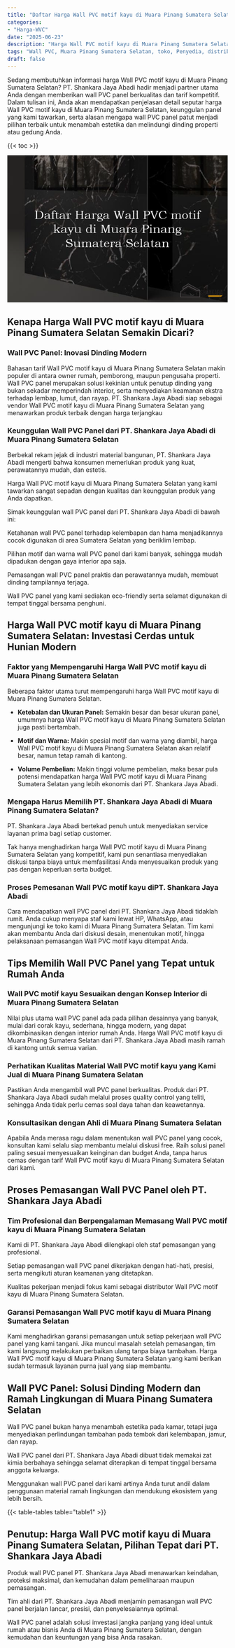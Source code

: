 ```yaml
---
title: "Daftar Harga Wall PVC motif kayu di Muara Pinang Sumatera Selatan"
categories: 
- "Harga-WVC"
date: "2025-06-23"
description: "Harga Wall PVC motif kayu di Muara Pinang Sumatera Selatan bagi tempat tinggal, kantor, dan toko. Material unggulan, variasi motif, pilihan warna elegan, beserta jasa penempatan oleh teknisi berpengalaman serta garansi resmi!|Layanan distribusi Wall PVC motif kayu di Muara Pinang Sumatera Selatan untuk keperluan rumah, kantor, atau toko, beserta produk berkualitas dan instalasi oleh teknisi ahli dan garansi resmi.|Solusi Wall PVC motif kayu di Muara Pinang Sumatera Selatan yang terbukti bagi tempat tinggal, perkantoran, dan ritel, dengan material terbaik dan pemasangan oleh tim ahli dan garansi resmi.|Distribusi Wall PVC motif kayu di Muara Pinang Sumatera Selatan untuk tempat tinggal, office, serta ritel, beserta produk terbaik dan penempatan ditangani oleh tim ahli, dilengkapi beserta jaminan resmi.}"
tags: "Wall PVC, Muara Pinang Sumatera Selatan, toko, Penyedia, distributor"
draft: false
---
```


Sedang membutuhkan informasi harga Wall PVC motif kayu di Muara Pinang Sumatera Selatan? PT. Shankara Jaya Abadi hadir menjadi partner utama Anda dengan memberikan wall PVC panel berkualitas dan tarif kompetitif. Dalam tulisan ini, Anda akan mendapatkan penjelasan detail seputar harga Wall PVC motif kayu di Muara Pinang Sumatera Selatan, keunggulan panel yang kami tawarkan, serta alasan mengapa wall PVC panel patut menjadi pilihan terbaik untuk menambah estetika dan melindungi dinding properti atau gedung Anda.

{{< toc >}}

![Daftar Harga Wall PVC motif kayu di Muara Pinang Sumatera Selatan](/images/Harga-WVC/Daftar-Harga-Wall-PVC-motif-kayu-di-Muara-Pinang-Sumatera-Selatan.png)


## Kenapa Harga Wall PVC motif kayu di Muara Pinang Sumatera Selatan Semakin Dicari?

### Wall PVC Panel: Inovasi Dinding Modern

Bahasan tarif Wall PVC motif kayu di Muara Pinang Sumatera Selatan makin populer di antara owner rumah, pemborong, maupun pengusaha properti. Wall PVC panel merupakan solusi kekinian untuk penutup dinding yang bukan sekadar memperindah interior, serta menyediakan keamanan ekstra terhadap lembap, lumut, dan rayap. PT. Shankara Jaya Abadi siap sebagai vendor Wall PVC motif kayu di Muara Pinang Sumatera Selatan yang menawarkan produk terbaik dengan harga terjangkau

### Keunggulan Wall PVC Panel dari PT. Shankara Jaya Abadi di Muara Pinang Sumatera Selatan

Berbekal rekam jejak di industri material bangunan, PT. Shankara Jaya Abadi mengerti bahwa konsumen memerlukan produk yang kuat, perawatannya mudah, dan estetis.

Harga Wall PVC motif kayu di Muara Pinang Sumatera Selatan yang kami tawarkan sangat sepadan dengan kualitas dan keunggulan produk yang Anda dapatkan.

Simak keunggulan wall PVC panel dari PT. Shankara Jaya Abadi di bawah ini:

Ketahanan wall PVC panel terhadap kelembapan dan hama menjadikannya cocok digunakan di area Sumatera Selatan yang beriklim lembap.

Pilihan motif dan warna wall PVC panel dari kami banyak, sehingga mudah dipadukan dengan gaya interior apa saja.

Pemasangan wall PVC panel praktis dan perawatannya mudah, membuat dinding tampilannya terjaga.

Wall PVC panel yang kami sediakan eco-friendly serta selamat digunakan di tempat tinggal bersama penghuni.

## Harga Wall PVC motif kayu di Muara Pinang Sumatera Selatan: Investasi Cerdas untuk Hunian Modern

### Faktor yang Mempengaruhi Harga Wall PVC motif kayu di Muara Pinang Sumatera Selatan

Beberapa faktor utama turut mempengaruhi harga Wall PVC motif kayu di Muara Pinang Sumatera Selatan.

- **Ketebalan dan Ukuran Panel:** Semakin besar dan besar ukuran panel, umumnya harga Wall PVC motif kayu di Muara Pinang Sumatera Selatan juga pasti bertambah.

- **Motif dan Warna:** Makin spesial motif dan warna yang diambil, harga Wall PVC motif kayu di Muara Pinang Sumatera Selatan akan relatif besar, namun tetap ramah di kantong.

- **Volume Pembelian:** Makin tinggi volume pembelian, maka besar pula potensi mendapatkan harga Wall PVC motif kayu di Muara Pinang Sumatera Selatan yang lebih ekonomis dari PT. Shankara Jaya Abadi.

### Mengapa Harus Memilih PT. Shankara Jaya Abadi di Muara Pinang Sumatera Selatan?

PT. Shankara Jaya Abadi bertekad penuh untuk menyediakan service layanan prima bagi setiap customer.

Tak hanya menghadirkan harga Wall PVC motif kayu di Muara Pinang Sumatera Selatan yang kompetitif, kami pun senantiasa menyediakan diskusi tanpa biaya untuk memfasilitasi Anda menyesuaikan produk yang pas dengan keperluan serta budget.

### Proses Pemesanan Wall PVC motif kayu diPT. Shankara Jaya Abadi

Cara mendapatkan wall PVC panel dari PT. Shankara Jaya Abadi tidaklah rumit. Anda cukup menyapa staf kami lewat HP, WhatsApp, atau mengunjungi ke toko kami di Muara Pinang Sumatera Selatan. Tim kami akan membantu Anda dari diskusi desain, menentukan motif, hingga pelaksanaan pemasangan Wall PVC motif kayu ditempat Anda.

## Tips Memilih Wall PVC Panel yang Tepat untuk Rumah Anda

### Wall PVC motif kayu Sesuaikan dengan Konsep Interior di Muara Pinang Sumatera Selatan

Nilai plus utama wall PVC panel ada pada pilihan desainnya yang banyak, mulai dari corak kayu, sederhana, hingga modern, yang dapat dikombinasikan dengan interior rumah Anda. Harga Wall PVC motif kayu di Muara Pinang Sumatera Selatan dari PT. Shankara Jaya Abadi masih ramah di kantong untuk semua varian.

### Perhatikan Kualitas Material Wall PVC motif kayu yang Kami Jual di Muara Pinang Sumatera Selatan

Pastikan Anda mengambil wall PVC panel berkualitas. Produk dari PT. Shankara Jaya Abadi sudah melalui proses quality control yang teliti, sehingga Anda tidak perlu cemas soal daya tahan dan keawetannya.

### Konsultasikan dengan Ahli di Muara Pinang Sumatera Selatan

Apabila Anda merasa ragu dalam menentukan wall PVC panel yang cocok, konsultan kami selalu siap membantu melalui diskusi free. Raih solusi panel paling sesuai menyesuaikan keinginan dan budget Anda, tanpa harus cemas dengan tarif Wall PVC motif kayu di Muara Pinang Sumatera Selatan dari kami.

## Proses Pemasangan Wall PVC Panel oleh PT. Shankara Jaya Abadi

### Tim Profesional dan Berpengalaman Memasang Wall PVC motif kayu di Muara Pinang Sumatera Selatan

Kami di PT. Shankara Jaya Abadi dilengkapi oleh staf pemasangan yang profesional.

Setiap pemasangan wall PVC panel dikerjakan dengan hati-hati, presisi, serta mengikuti aturan keamanan yang ditetapkan.

Kualitas pekerjaan menjadi fokus kami sebagai distributor Wall PVC motif kayu di Muara Pinang Sumatera Selatan.

### Garansi Pemasangan Wall PVC motif kayu di Muara Pinang Sumatera Selatan

Kami menghadirkan garansi pemasangan untuk setiap pekerjaan wall PVC panel yang kami tangani. Jika muncul masalah setelah pemasangan, tim kami langsung melakukan perbaikan ulang tanpa biaya tambahan. Harga Wall PVC motif kayu di Muara Pinang Sumatera Selatan yang kami berikan sudah termasuk layanan purna jual yang siap membantu.

## Wall PVC Panel: Solusi Dinding Modern dan Ramah Lingkungan di Muara Pinang Sumatera Selatan

Wall PVC panel bukan hanya menambah estetika pada kamar, tetapi juga menyediakan perlindungan tambahan pada tembok dari kelembapan, jamur, dan rayap.

Wall PVC panel dari PT. Shankara Jaya Abadi dibuat tidak memakai zat kimia berbahaya sehingga selamat diterapkan di tempat tinggal bersama anggota keluarga.

Menggunakan wall PVC panel dari kami artinya Anda turut andil dalam penggunaan material ramah lingkungan dan mendukung ekosistem yang lebih bersih.

{{< table-tables table="table1" >}}

## Penutup: Harga Wall PVC motif kayu di Muara Pinang Sumatera Selatan, Pilihan Tepat dari PT. Shankara Jaya Abadi

Produk wall PVC panel PT. Shankara Jaya Abadi menawarkan keindahan, proteksi maksimal, dan kemudahan dalam pemeliharaan maupun pemasangan.

Tim ahli dari PT. Shankara Jaya Abadi menjamin pemasangan wall PVC panel berjalan lancar, presisi, dan penyelesaiannya optimal.

Wall PVC panel adalah solusi investasi jangka panjang yang ideal untuk rumah atau bisnis Anda di Muara Pinang Sumatera Selatan, dengan kemudahan dan keuntungan yang bisa Anda rasakan.